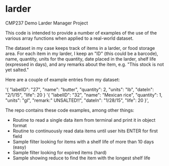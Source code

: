# larder
CMP237 Demo Larder Manager Project

This code is intended to provide a number of examples of the use of the 
various array functions when applied to a real-world dataset.

The dataset in my case keeps track of items in a larder, or food storage area.  For each item in my larder, I keep an "ID" (this could be a barcode), name, quantity, 
units for the quantity, date placed in the larder, shelf life (expressed in days), and any remarks about the item, e.g. "This stock is not yet salted."

Here are a couple of example entries from my dataset:

'{ "labelID": "27", "name": "butter", "quantity": 2, "units": "lb", "dateIn": "2/1/15", "life": 20  }
'{ "labelID": "32", "name": "Mexican rice", "quantity": 1, "units": "gl", "remark:" UNSALTED!!", "dateIn": "1/28/15", "life": 20  }',

The repo contains these code examples, among other things:

* Routine to read a single data item from terminal and print it in object format
* Routine to continuously read data items until user hits ENTER for first field
* Sample filter looking for items with a shelf life of more than 10 days (easy)
* Sample filter looking for expired items (hard)
* Sample showing reduce to find the item with the longest shelf life
